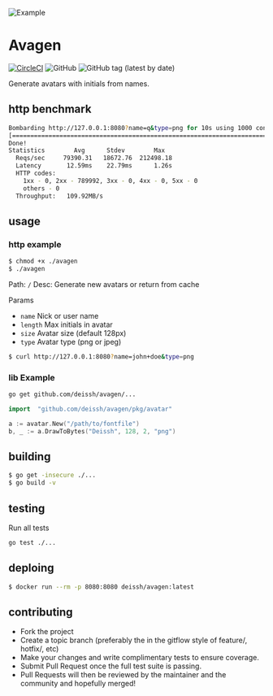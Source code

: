
![Example](https://i.imgur.com/4tk6a5m.png)

# Avagen
[![CircleCI](https://circleci.com/gh/deissh/avagen.svg?style=svg)](https://circleci.com/gh/deissh/avagen)
![GitHub](https://img.shields.io/github/license/deissh/avagen.svg?style=flat-square)
![GitHub tag (latest by date)](https://img.shields.io/github/tag-date/deissh/avagen.svg?style=flat-square)

Generate avatars with initials from names.

## http benchmark

```bash
Bombarding http://127.0.0.1:8080?name=q&type=png for 10s using 1000 connection(s)
[==========================================================================] 10s
Done!
Statistics        Avg      Stdev        Max
  Reqs/sec     79390.31   18672.76  212498.18
  Latency       12.59ms    22.79ms      1.26s
  HTTP codes:
    1xx - 0, 2xx - 789992, 3xx - 0, 4xx - 0, 5xx - 0
    others - 0
  Throughput:   109.92MB/s
```

## usage

### http example

```bash
$ chmod +x ./avagen
$ ./avagen
```

Path: `/`
Desc: Generate new avatars or return from cache

Params
 * `name` Nick or user name
 * `length` Max initials in avatar
 * `size` Avatar size (default 128px)
 * `type` Avatar type (png or jpeg)

```bash
$ curl http://127.0.0.1:8080?name=john+doe&type=png
```

### lib Example

```bash
go get github.com/deissh/avagen/...
```
```go
import  "github.com/deissh/avagen/pkg/avatar"

a := avatar.New("/path/to/fontfile")
b, _ := a.DrawToBytes("Deissh", 128, 2, "png")
```

## building

```bash
$ go get -insecure ./...
$ go build -v
```

## testing
Run all tests
```bash
go test ./...
```

## deploing

```bash
$ docker run --rm -p 8080:8080 deissh/avagen:latest
```

## contributing
- Fork the project
- Create a topic branch (preferably the in the gitflow style of feature/, hotfix/, etc)
- Make your changes and write complimentary tests to ensure coverage.
- Submit Pull Request once the full test suite is passing.
- Pull Requests will then be reviewed by the maintainer and the community and hopefully merged!

